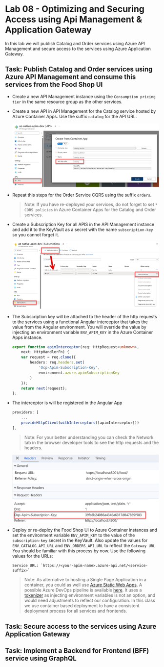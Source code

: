 # Lab 08 - Optimizing and Securing Access using Api Management & Application Gateway

In this lab we will publish Catalog and Order services using Azure API Management and secure access to the services using Azure Application Gateway.

## Task: Publish Catalog and Order services using Azure API Management and consume this services from the Food Shop UI

- Create a new API Management instance using the `Consumption pricing tier` in the same resource group as the other services.

- Create a new API in API Management for the Catalog service hosted by Azure Container Apps. Use the suffix `catalog` for the API URL.

    ![add-api](_images/add-api.png)

- Repeat this steps for the Order Service CQRS using the suffix `orders`.

    >Note: If you have re-deployed your services, do not forget to set `* CORS policies` in Azure Container Apps for the Catalog and Order services.

- Create a Subscription Key for all APIS in the API Management instance and add it to the KeyVault as a secret with the name `subscription-key` so you cannot forget it.

    ![subscription-key](_images/subscription-key.png)

- The Subscription key will be attached to the header of the http requests to the services using a functional Angular interceptor that takes the value from the Angular environment. You will override the value by injecting an environment variable `ENV_APIM_KEY` in the Azure Container Apps instance.

    ```typescript
    export function apimInterceptor(req: HttpRequest<unknown>,
        next: HttpHandlerFn) {
        var request = req.clone({
            headers: req.headers.set(
                'Ocp-Apim-Subscription-Key',
                environment.azure.apimSubscriptionKey
            )
        });
        return next(request);
    };
    ```

- The interceptor is will be registered in the Angular App

    ```typescript
    providers: [
        ...
        provideHttpClient(withInterceptors([apimInterceptor]))
    ],    
    ```

    >Note: For your better understanding you can check the Network tab in the browser developer tools to see the http requests and the headers.

    ![network-tab](_images/network-tab.png)

- Deploy or re-deploy the Food Shop UI to Azure Container instances and set the environment variable `ENV_APIM_KEY` to the value of the `subscription-key` secret in the KeyVault. Also update the values for `ENV_CATALOG_API_URL` and `ENV_ORDERS_API_URL` to reflect the `Gateway URL` You should be familiar with this process by now. Use the following values for the URLs:

    ```
    Service URL: `https://<your-apim-name>.azure-api.net/<service-suffix>`
    ```

    >Note: As alternative to hosting a Single Page Application in a container, you could as well use [Azure Static Web Apps](https://learn.microsoft.com/en-us/azure/static-web-apps/). A possible Azure DevOps pipeline is available [here](/app/deploy/pipelines/angular-ci-cd-swa.yml). It uses a [tokenizer](https://josh-ops.com/posts/angular-tokenization/) as injecting environment variables is not an option, and would need adjustments to reflect our configuration. In this class we use container based deployment to have a consistent deployment process for all services and frontends.

## Task: Secure access to the services using Azure Application Gateway


## Task: Implement a Backend for Frontend (BFF) service using GraphQL

